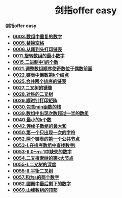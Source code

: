 <h1 align="center">剑指offer easy</h1>


**剑指offer easy**

- <font style="font-weight:bold; color:#4169E1;text-decoration:underline;" target="_blank">[0003.数组中重复的数字](doc/leedcode题解/剑指offer/easy/0003.数组中重复的数字.md)</font>  
- <font style="font-weight:bold; color:#4169E1;text-decoration:underline;" target="_blank">[0005.替换空格](doc/leedcode题解/剑指offer/easy/0005.替换空格.md)</font> 
- <font style="font-weight:bold; color:#4169E1;text-decoration:underline;" target="_blank">[0006.从尾到头打印链表](doc/leedcode题解/剑指offer/easy/0006.从尾到头打印链表.md)</font> 
- <font style="font-weight:bold; color:#4169E1;text-decoration:underline;" target="_blank">[0011.旋转数组的最小数字](doc/leedcode题解/剑指offer/easy/0011.旋转数组的最小数字.md)</font> 
- <font style="font-weight:bold; color:#4169E1;text-decoration:underline;" target="_blank">[0015.二进制中1的个数](doc/leedcode题解/剑指offer/easy/0015.二进制中1的个数.md)</font> 
- <font style="font-weight:bold; color:#4169E1;text-decoration:underline;" target="_blank">[0021.调整数组顺序使奇数位于偶数前面](doc/leedcode题解/剑指offer/easy/0021.调整数组顺序使奇数位于偶数前面.md)</font> 
- <font style="font-weight:bold; color:#4169E1;text-decoration:underline;" target="_blank">[0022.链表中倒数第k个结点](doc/leedcode题解/剑指offer/easy/0022.链表中倒数第k个结点.md)</font> 
- <font style="font-weight:bold; color:#4169E1;text-decoration:underline;" target="_blank">[0025.合并两个排序的链表](doc/leedcode题解/剑指offer/easy/0025.合并两个排序的链表.md)</font> 
- <font style="font-weight:bold; color:#4169E1;text-decoration:underline;" target="_blank">[0027.二叉树的镜像](doc/leedcode题解/剑指offer/easy/0027.二叉树的镜像.md)</font> 
- <font style="font-weight:bold; color:#4169E1;text-decoration:underline;" target="_blank">[0028.对称的二叉树](doc/leedcode题解/剑指offer/easy/0028.对称的二叉树.md)</font> 
- <font style="font-weight:bold; color:#4169E1;text-decoration:underline;" target="_blank">[0029.顺时针打印矩阵](doc/leedcode题解/剑指offer/easy/0029.顺时针打印矩阵.md)</font> 
- <font style="font-weight:bold; color:#4169E1;text-decoration:underline;" target="_blank">[0030.包含min函数的栈](doc/leedcode题解/剑指offer/easy/0030.包含min函数的栈.md)</font> 
- <font style="font-weight:bold; color:#4169E1;text-decoration:underline;" target="_blank">[0039.数组中出现次数超过一半的数组](doc/leedcode题解/剑指offer/easy/0039.数组中出现次数超过一半的数组.md)</font> 
- <font style="font-weight:bold; color:#4169E1;text-decoration:underline;" target="_blank">[0040.最小的k个数](doc/leedcode题解/剑指offer/easy/0040.最小的k个数.md)</font> 
- <font style="font-weight:bold; color:#4169E1;text-decoration:underline;" target="_blank">[0042.连续子数组的最大和](doc/leedcode题解/剑指offer/easy/0042.连续子数组的最大和.md)</font> 
- <font style="font-weight:bold; color:#4169E1;text-decoration:underline;" target="_blank">[0050.第一个只出现一次的字符](doc/leedcode题解/剑指offer/easy/0050.第一个只出现一次的字符.md)</font> 
- <font style="font-weight:bold; color:#4169E1;text-decoration:underline;" target="_blank">[0052.两个链表的第一个公共节点](doc/leedcode题解/剑指offer/easy/0052.两个链表的第一个公共节点.md)</font> 
- <font style="font-weight:bold; color:#4169E1;text-decoration:underline;" target="_blank">[0053-I.在排序数组中查找数字I](doc/leedcode题解/剑指offer/easy/0053-I.在排序数组中查找数字I.md)</font> 
- <font style="font-weight:bold; color:#4169E1;text-decoration:underline;" target="_blank">[0053-II.0～n-1中缺失的数字](doc/leedcode题解/剑指offer/easy/0053-II.0～n-1中缺失的数字.md)</font> 
- <font style="font-weight:bold; color:#4169E1;text-decoration:underline;" target="_blank">[0054.二叉搜索树的第k大节点](doc/leedcode题解/剑指offer/easy/0054.二叉搜索树的第k大节点.md)</font> 
- <font style="font-weight:bold; color:#4169E1;text-decoration:underline;" target="_blank">[0055-I.二叉树的深度](doc/leedcode题解/剑指offer/easy/0055-I.二叉树的深度.md)</font> 
- <font style="font-weight:bold; color:#4169E1;text-decoration:underline;" target="_blank">[0055-II.平衡二叉树](doc/leedcode题解/剑指offer/easy/0055-II.平衡二叉树.md)</font> 
- <font style="font-weight:bold; color:#4169E1;text-decoration:underline;" target="_blank">[0057.和为s的两个数字](doc/leedcode题解/剑指offer/easy/0057.和为s的两个数字.md)</font> 
- <font style="font-weight:bold; color:#4169E1;text-decoration:underline;" target="_blank">[0062.圆圈中最后剩下的数字](doc/leedcode题解/剑指offer/easy/0062.圆圈中最后剩下的数字.md)</font> 
- <font style="font-weight:bold; color:#4169E1;text-decoration:underline;" target="_blank">[0069.山峰数组的顶部](doc/leedcode题解/剑指offer/easy/0069.山峰数组的顶部.md)</font> 






